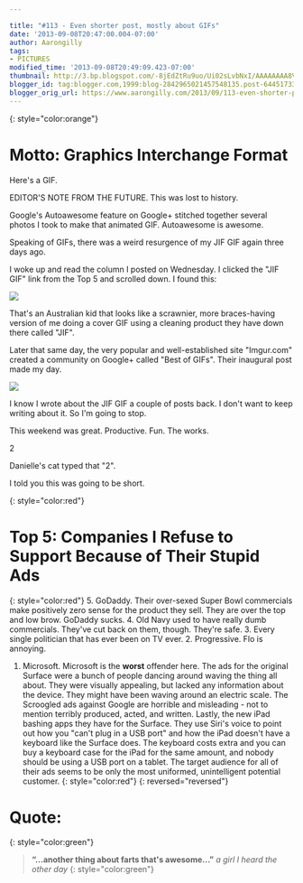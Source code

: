 ```yaml
---

title: "#113 - Even shorter post, mostly about GIFs"
date: '2013-09-08T20:47:00.004-07:00'
author: Aarongilly
tags:
- PICTURES
modified_time: '2013-09-08T20:49:09.423-07:00'
thumbnail: http://3.bp.blogspot.com/-8jEdZtRu9uo/Ui02sLvbNxI/AAAAAAAA8Vo/jnGYRKI6vLI/s72-c/IMG_20130901_191256-MOTION.gif
blogger_id: tag:blogger.com,1999:blog-2842965021457548135.post-6445173327116019360
blogger_orig_url: https://www.aarongilly.com/2013/09/113-even-shorter-post-mostly-about-gifs.html
---
```


{: style="color:orange"}
# Motto: Graphics Interchange Format

Here's a GIF.

EDITOR'S NOTE FROM THE FUTURE. This was lost to history.

Google's Autoawesome feature on Google+ stitched together several photos I took to make that animated GIF. Autoawesome is awesome.

Speaking of GIFs, there was a weird resurgence of my JIF GIF again three days ago. 

I woke up and read the column I posted on Wednesday. I clicked the "JIF GIF" link from the Top 5 and scrolled down. I found this:

![](http://4.bp.blogspot.com/-S-BVaDWm4VY/Ui0-vCCiyyI/AAAAAAAA8WM/CiUaZKp9B1E/s1600/JIF+GIF+Aussie+.gif)

That's an Australian kid that looks like a scrawnier, more braces-having version of me doing a cover GIF using a cleaning product they have down there called "JIF".

Later that same day, the very popular and well-established site "Imgur.com" created a community on Google+ called "Best of GIFs". Their inaugural post made my day.

![](http://3.bp.blogspot.com/-70GPdP0L3Co/Ui1AAaPgSwI/AAAAAAAA8WU/aAijCzLCg8w/s1600/Column+113+-+Imgur+Post.png)

I know I wrote about the JIF GIF a couple of posts back. I don't want to keep writing about it. So I'm going to stop.

This weekend was great. Productive. Fun. The works.

2

Danielle's cat typed that "2".

I told you this was going to be short.

{: style="color:red"}
# Top 5: Companies I Refuse to Support Because of Their Stupid Ads
{: style="color:red"}
5. GoDaddy. Their over-sexed Super Bowl commercials make positively zero sense for the product they sell. They are over the top and low brow. GoDaddy sucks.
4. Old Navy used to have really dumb commercials. They've cut back on them, though. They're safe.
3. Every single politician that has ever been on TV ever.
2. Progressive. Flo is annoying.
1. Microsoft. Microsoft is the **worst** offender here. The ads for the original Surface were a bunch of people dancing around waving the thing all about. They were visually appealing, but lacked any information about the device. They might have been waving around an electric scale. The Scroogled ads against Google are horrible and misleading - not to mention terribly produced, acted, and written. Lastly, the new iPad bashing apps they have for the Surface. They use Siri's voice to point out how you "can't plug in a USB port" and how the iPad doesn't have a keyboard like the Surface does. The keyboard costs extra and you can buy a keyboard case for the iPad for the same amount, and nobody should be using a USB port on a tablet. The target audience for all of their ads seems to be only the most uniformed, unintelligent potential customer.
{: style="color:red"}
{: reversed="reversed"}

# Quote:
{: style="color:green"}
> **“...another thing about farts that's awesome...”**
<cite>a girl I heard the other day</cite>
{: style="color:green"}